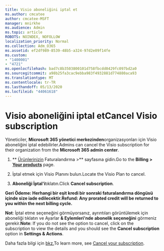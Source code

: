 ```yaml
---
title: Visio aboneliğini iptal et
ms.author: cmcatee
author: cmcatee-MSFT
manager: mnirkhe
ms.audience: Admin
ms.topic: article
ROBOTS: NOINDEX, NOFOLLOW
localization_priority: Normal
ms.collection: Adm_O365
ms.assetid: ef2df989-8539-48b5-a324-97d2e09f14fe
ms.custom:
- "1400001"
- "4721"
ms.openlocfilehash: bad7c8b3503800101d758fbcdd0429fc097bd2a0
ms.sourcegitcommit: a98b25fa3cac9ebba983f4932881d774880aca93
ms.translationtype: MT
ms.contentlocale: tr-TR
ms.lasthandoff: 05/13/2020
ms.locfileid: "44061618"
---
```

# <a name="cancel-visio-subscription"></a><span data-ttu-id="18bef-102">Visio aboneliğini iptal et</span><span class="sxs-lookup"><span data-stu-id="18bef-102">Cancel Visio subscription</span></span>

<span data-ttu-id="18bef-103">Yöneticiler, **Microsoft 365 yönetici merkezinden**organizasyonları için Visio aboneliğini iptal edebilirler.</span><span class="sxs-lookup"><span data-stu-id="18bef-103">Admins can cancel the Visio subscription for their organization from the **Microsoft 365 admin center**.</span></span>

1. <span data-ttu-id="18bef-104">\*\* [Ürünlerinizin](https://go.microsoft.com/fwlink/p/?linkid=842054) Faturalandırma >\*\* sayfasına gidin.</span><span class="sxs-lookup"><span data-stu-id="18bef-104">Go to the **Billing > [Your products](https://go.microsoft.com/fwlink/p/?linkid=842054)** page.</span></span>

2. <span data-ttu-id="18bef-105">İptal etmek için Visio Planını bulun.</span><span class="sxs-lookup"><span data-stu-id="18bef-105">Locate the Visio Plan to cancel.</span></span>

3. <span data-ttu-id="18bef-106">**Aboneliği İptal'i**tıklatın.</span><span class="sxs-lookup"><span data-stu-id="18bef-106">Click **Cancel subscription**.</span></span>

<span data-ttu-id="18bef-107">**Geri Ödeme: Herhangi bir eşit kredi bir sonraki faturalandırma döngüsü içinde size iade edilecektir.**</span><span class="sxs-lookup"><span data-stu-id="18bef-107">**Refund: Any prorated credit will be returned to you within the next billing cycle.**</span></span>

<span data-ttu-id="18bef-108">**Not**: İptal etme seçeneğini görmüyorsanız, ayrıntıları görüntülemek için aboneliği tıklatın ve Ayarlar **& Eylemleri'nde** **abonelik seçeneğini** görmeniz gerekir.</span><span class="sxs-lookup"><span data-stu-id="18bef-108">**Note**: If you do not see the option to cancel, click on the subscription to view the details and you should see the **Cancel subscription** option in **Settings & Actions**.</span></span>

<span data-ttu-id="18bef-109">Daha fazla bilgi için [bkz.](https://docs.microsoft.com/microsoft-365/commerce/subscriptions/cancel-your-subscription)</span><span class="sxs-lookup"><span data-stu-id="18bef-109">To learn more, see [Cancel your subscription](https://docs.microsoft.com/microsoft-365/commerce/subscriptions/cancel-your-subscription).</span></span>
